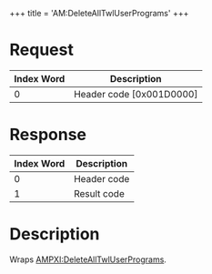 +++
title = 'AM:DeleteAllTwlUserPrograms'
+++

# Request

| Index Word | Description                |
|------------|----------------------------|
| 0          | Header code \[0x001D0000\] |

# Response

| Index Word | Description |
|------------|-------------|
| 0          | Header code |
| 1          | Result code |

# Description

Wraps
[AMPXI:DeleteAllTwlUserPrograms](AMPXI:DeleteAllTwlUserPrograms "wikilink").
